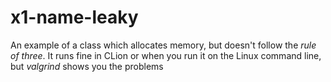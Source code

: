 # x1-name-leaky

An example of a class which allocates memory, but doesn't follow the *rule of three*.
It runs fine in CLion or when you run it on the Linux command line, but *valgrind*
shows you the problems
